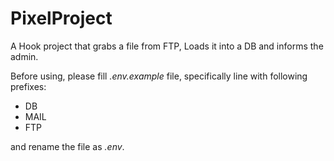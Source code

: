 # PixelProject
A Hook project that grabs a file from FTP, Loads it into a DB and informs the admin.

Before using, please fill <i>.env.example</i> file, specifically line with following prefixes:
<ul>
    <li>DB</li>
    <li>MAIL</li>
    <li>FTP</li>
</ul>

and rename the file as <i>.env</i>.

